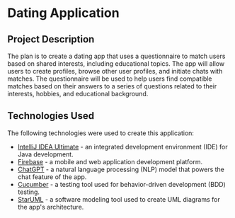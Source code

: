 # Dating Application

## Project Description

The plan is to create a dating app that uses a questionnaire to match users based on shared interests, including educational topics. The app will allow users to create profiles, browse other user profiles, and initiate chats with matches. The questionnaire will be used to help users find compatible matches based on their answers to a series of questions related to their interests, hobbies, and educational background.

## Technologies Used

The following technologies were used to create this application:

- [IntelliJ IDEA Ultimate](https://www.jetbrains.com/idea/ultimate/) - an integrated development environment (IDE) for Java development.
- [Firebase](https://firebase.google.com/) - a mobile and web application development platform.
- [ChatGPT](https://openai.com/blog/chat-gpt-3/) - a natural language processing (NLP) model that powers the chat feature of the app.
- [Cucumber](https://cucumber.io/) - a testing tool used for behavior-driven development (BDD) testing.
- [StarUML](http://staruml.io/) - a software modeling tool used to create UML diagrams for the app's architecture.

